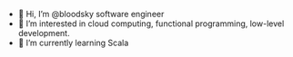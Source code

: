 - 👋 Hi, I’m @bloodsky software engineer
- 👀 I’m interested in cloud computing, functional programming, low-level development.
- 🌱 I’m currently learning Scala

<!---
bloodsky/bloodsky is a ✨ special ✨ repository because its `README.md` (this file) appears on your GitHub profile.
You can click the Preview link to take a look at your changes.
--->
